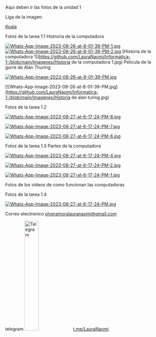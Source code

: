 Aqui deben ir las fotos de la unidad 1


Liga de la imagen:

[Koala](https://github.com/LauraNaomi/Informatica-1-/blob/main/Imagenes/Koala.jpg) 

Fotos de la tarea 1.1 
Histroria de la computadora

[![Whats-App-Image-2023-08-26-at-8-01-39-PM-1.jpg](https://i.postimg.cc/sDJQjjC4/Whats-App-Image-2023-08-26-at-8-01-39-PM-1.jpg)](https://postimg.cc/6yy5zN38)
[![Whats-App-Image-2023-08-26-at-8-01-39-PM-2.jpg](https://i.postimg.cc/PJ3gyv8M/Whats-App-Image-2023-08-26-at-8-01-39-PM-2.jpg)](https://postimg.cc/T5bNYw0y)
[Historia de la computadora 1](https://github.com/LauraNaomi/Informatica-1-/blob/main/Imagenes/Historia de la computadora 1.jpg)
Pelicula de la gurre de Alan Thuring 

[![Whats-App-Image-2023-08-26-at-8-01-39-PM.jpg](https://i.postimg.cc/qq3FsD4p/Whats-App-Image-2023-08-26-at-8-01-39-PM.jpg)](https://postimg.cc/5Qfp13Xr) 

[![Whats-App-Image-2023-08-26-at-8-01-39-PM.jpg] (https://github.com/LauraNaomi/Informatica-1-/blob/main/Imagenes/Historia de alan turing.jpg) 

Fotos de la tarea 1.2

[![Whats-App-Image-2023-08-27-at-6-17-24-PM-8.jpg](https://i.postimg.cc/wBRDTCVx/Whats-App-Image-2023-08-27-at-6-17-24-PM-8.jpg)](https://postimg.cc/zL5yxP64)

[![Whats-App-Image-2023-08-27-at-6-17-24-PM-7.jpg](https://i.postimg.cc/QxPtxHn5/Whats-App-Image-2023-08-27-at-6-17-24-PM-7.jpg)](https://postimg.cc/4m6ZWNGN)

[![Whats-App-Image-2023-08-27-at-6-17-24-PM-6.jpg](https://i.postimg.cc/TYZdvBpJ/Whats-App-Image-2023-08-27-at-6-17-24-PM-6.jpg)](https://postimg.cc/HV9DQZ0r)

Fotos de la tarea 1.3
Partes de la computadora

[![Whats-App-Image-2023-08-27-at-6-17-24-PM-4.jpg](https://i.postimg.cc/cLSJ8V04/Whats-App-Image-2023-08-27-at-6-17-24-PM-4.jpg)](https://postimg.cc/2V0Ys91P)

[![Whats-App-Image-2023-08-27-at-6-17-24-PM-2.jpg](https://i.postimg.cc/GpnvtMSk/Whats-App-Image-2023-08-27-at-6-17-24-PM-2.jpg)](https://postimg.cc/0zZzHCvQ)

[![Whats-App-Image-2023-08-27-at-6-17-24-PM-1.jpg](https://i.postimg.cc/tJss2PMq/Whats-App-Image-2023-08-27-at-6-17-24-PM-1.jpg)](https://postimg.cc/5QM9tHJT)

Fotos de los videos de como funcionan las computadoras


Fotos de la tarea 1.4

[![Whats-App-Image-2023-08-27-at-6-17-24-PM.jpg](https://i.postimg.cc/bY0nVHrJ/Whats-App-Image-2023-08-27-at-6-17-24-PM.jpg)](https://postimg.cc/JtntGXbV)





Correo electronico 
[olveramoralauranaomi@gmail.com](https://mail.google.com/mail/u/0/#inbox)

telegram
<img src="https://github.com/jzavalar/Informatica/blob/main/images /telegram_logo.svg" alt="Telegram" width="30%"/> [t.me/LauraNaomi](https://LauraNaomi.t.me)
